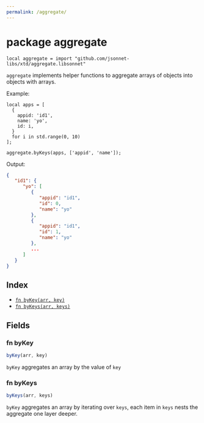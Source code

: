 ```yaml
---
permalink: /aggregate/
---
```


# package aggregate

```jsonnet
local aggregate = import "github.com/jsonnet-libs/xtd/aggregate.libsonnet"
```

`aggregate` implements helper functions to aggregate arrays of objects into objects with arrays.

Example:

```jsonnet
local apps = [
  {
    appid: 'id1',
    name: 'yo',
    id: i,
  }
  for i in std.range(0, 10)
];

aggregate.byKeys(apps, ['appid', 'name']);
```

Output:

```json
{
   "id1": {
      "yo": [
         {
            "appid": "id1",
            "id": 0,
            "name": "yo"
         },
         {
            "appid": "id1",
            "id": 1,
            "name": "yo"
         },
         ...
      ]
   }
}
```


## Index

* [`fn byKey(arr, key)`](#fn-bykey)
* [`fn byKeys(arr, keys)`](#fn-bykeys)

## Fields

### fn byKey

```ts
byKey(arr, key)
```

`byKey` aggregates an array by the value of `key`


### fn byKeys

```ts
byKeys(arr, keys)
```

`byKey` aggregates an array by iterating over `keys`, each item in `keys` nests the
aggregate one layer deeper.
